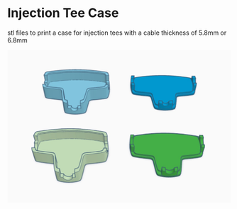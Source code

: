 # Injection Tee Case

stl files to print a case for injection tees with a cable thickness of 5.8mm or 6.8mm




<img src=https://github.com/DnG-Crafts/3D_Printables/blob/main/Injection%20Tee%20Case/image.jpg>

